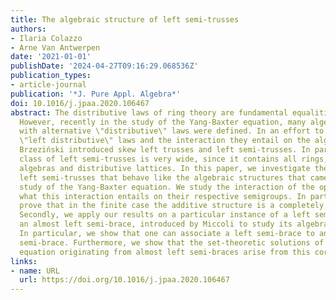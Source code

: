 ```yaml
---
title: The algebraic structure of left semi-trusses
authors:
- Ilaria Colazzo
- Arne Van Antwerpen
date: '2021-01-01'
publishDate: '2024-04-27T09:16:29.068536Z'
publication_types:
- article-journal
publication: '*J. Pure Appl. Algebra*'
doi: 10.1016/j.jpaa.2020.106467
abstract: The distributive laws of ring theory are fundamental equalities in algebra.
  However, recently in the study of the Yang-Baxter equation, many algebraic structures
  with alternative \"distributive\" laws were defined. In an effort to study these
  \"left distributive\" laws and the interaction they entail on the algebraic structures,
  Brzeziński introduced skew left trusses and left semi-trusses. In particular the
  class of left semi-trusses is very wide, since it contains all rings, associative
  algebras and distributive lattices. In this paper, we investigate the subclass of
  left semi-trusses that behave like the algebraic structures that came up in the
  study of the Yang-Baxter equation. We study the interaction of the operations and
  what this interaction entails on their respective semigroups. In particular, we
  prove that in the finite case the additive structure is a completely regular semigroup.
  Secondly, we apply our results on a particular instance of a left semi-truss called
  an almost left semi-brace, introduced by Miccoli to study its algebraic structure.
  In particular, we show that one can associate a left semi-brace to any almost left
  semi-brace. Furthermore, we show that the set-theoretic solutions of the Yang-Baxter
  equation originating from almost left semi-braces arise from this correspondence.
links:
- name: URL
  url: https://doi.org/10.1016/j.jpaa.2020.106467
---
```

